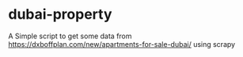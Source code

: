 # dubai-property
A Simple script to get some data from https://dxboffplan.com/new/apartments-for-sale-dubai/ using scrapy 

